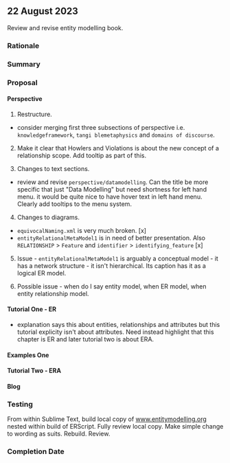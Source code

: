 
## 22 August 2023
Review and revise entity modelling book.

### Rationale


### Summary


### Proposal
#### Perspective

1. Restructure.
- consider merging first three subsections of perspective i.e. `knowledgeframework`, `tangi
blemetaphysics` and `domains of discourse`.
2. Make it clear that Howlers and Violations is about the new concept of a relationship scope.
Add tooltip as part of this.

3. Changes to text sections.
- review and revise `perspective/datamodelling`. 
Can the title be more specific that just "Data Modelling" but need shortness for left hand menu. it would be quite nice to have hover text in left hand menu. Clearly add tooltips to the menu system.

4. Changes to diagrams.
- `equivocalNaming.xml` is very much broken. [x]
- `entityRelationalMetaModel1` is in need of better presentation. Also `RELATIONSHIP` > `Feature`
and `identifier` > `identifying_feature`     [x]

5. Issue - `entityRelationalMetaModel1` is arguably a conceptual model - it has a network structure - it isn't hierarchical. Its caption has it as a logical ER model.

6. Possible issue - when do I say entity model, when ER model, when entity relationship model.

#### Tutorial One - ER
- explanation says this about entities, relationships and attributes but this tutorial explicity isn't about attributes. Need instead highlight that this chapter is ER and later tutorial two is about ERA.
#### Examples One
#### Tutorial Two - ERA
#### Blog


### Testing
From within Sublime Text, build local copy of www.entitymodelling.org nested within build of ERScript. 
Fully review local copy. Make simple change to wording as suits.  Rebuild. Review. 

### Completion Date



